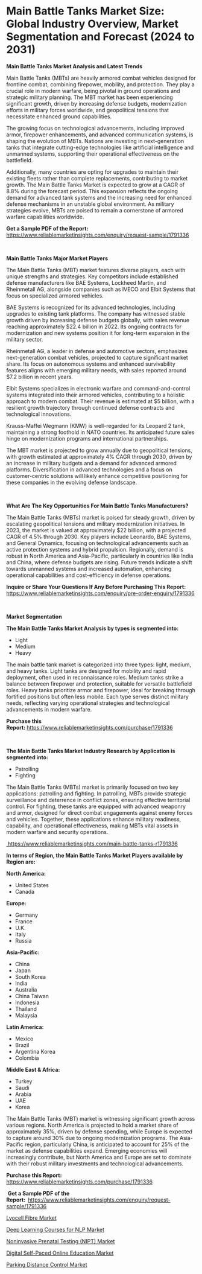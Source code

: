 <p><h1>Main Battle Tanks Market Size: Global Industry Overview, Market Segmentation and Forecast (2024 to 2031)</h1></p><p><strong>Main Battle Tanks Market Analysis and Latest Trends</strong></p>
<p><p>Main Battle Tanks (MBTs) are heavily armored combat vehicles designed for frontline combat, combining firepower, mobility, and protection. They play a crucial role in modern warfare, being pivotal in ground operations and strategic military planning. The MBT market has been experiencing significant growth, driven by increasing defense budgets, modernization efforts in military forces worldwide, and geopolitical tensions that necessitate enhanced ground capabilities.</p><p>The growing focus on technological advancements, including improved armor, firepower enhancements, and advanced communication systems, is shaping the evolution of MBTs. Nations are investing in next-generation tanks that integrate cutting-edge technologies like artificial intelligence and unmanned systems, supporting their operational effectiveness on the battlefield. </p><p>Additionally, many countries are opting for upgrades to maintain their existing fleets rather than complete replacements, contributing to market growth. The Main Battle Tanks Market is expected to grow at a CAGR of 8.8% during the forecast period. This expansion reflects the ongoing demand for advanced tank systems and the increasing need for enhanced defense mechanisms in an unstable global environment. As military strategies evolve, MBTs are poised to remain a cornerstone of armored warfare capabilities worldwide.</p></p>
<p><strong>Get a Sample PDF of the Report:&nbsp;</strong> <a href="https://www.reliablemarketinsights.com/enquiry/request-sample/1791336?utm_campaign=1775&utm_medium=2&utm_source=Github&utm_content=ia&utm_term=02112024&utm_id=main-battle-tanks">https://www.reliablemarketinsights.com/enquiry/request-sample/1791336</a></p>
<p>&nbsp;</p>
<p><strong>Main Battle Tanks Major Market Players</strong></p>
<p><p>The Main Battle Tanks (MBT) market features diverse players, each with unique strengths and strategies. Key competitors include established defense manufacturers like BAE Systems, Lockheed Martin, and Rheinmetall AG, alongside companies such as IVECO and Elbit Systems that focus on specialized armored vehicles. </p><p>BAE Systems is recognized for its advanced technologies, including upgrades to existing tank platforms. The company has witnessed stable growth driven by increasing defense budgets globally, with sales revenue reaching approximately $22.4 billion in 2022. Its ongoing contracts for modernization and new systems position it for long-term expansion in the military sector.</p><p>Rheinmetall AG, a leader in defense and automotive sectors, emphasizes next-generation combat vehicles, projected to capture significant market share. Its focus on autonomous systems and enhanced survivability features aligns with emerging military needs, with sales reported around $7.2 billion in recent years. </p><p>Elbit Systems specializes in electronic warfare and command-and-control systems integrated into their armored vehicles, contributing to a holistic approach to modern combat. Their revenue is estimated at $5 billion, with a resilient growth trajectory through continued defense contracts and technological innovations.</p><p>Krauss-Maffei Wegmann (KMW) is well-regarded for its Leopard 2 tank, maintaining a strong foothold in NATO countries. Its anticipated future sales hinge on modernization programs and international partnerships. </p><p>The MBT market is projected to grow annually due to geopolitical tensions, with growth estimated at approximately 4% CAGR through 2030, driven by an increase in military budgets and a demand for advanced armored platforms. Diversification in advanced technologies and a focus on customer-centric solutions will likely enhance competitive positioning for these companies in the evolving defense landscape.</p></p>
<p>&nbsp;</p>
<p><strong>What Are The Key Opportunities For Main Battle Tanks Manufacturers?</strong></p>
<p><p>The Main Battle Tanks (MBTs) market is poised for steady growth, driven by escalating geopolitical tensions and military modernization initiatives. In 2023, the market is valued at approximately $22 billion, with a projected CAGR of 4.5% through 2030. Key players include Leonardo, BAE Systems, and General Dynamics, focusing on technological advancements such as active protection systems and hybrid propulsion. Regionally, demand is robust in North America and Asia-Pacific, particularly in countries like India and China, where defense budgets are rising. Future trends indicate a shift towards unmanned systems and increased automation, enhancing operational capabilities and cost-efficiency in defense operations.</p></p>
<p><strong>Inquire or Share Your Questions If Any Before Purchasing This Report:</strong> <a href="https://www.reliablemarketinsights.com/enquiry/pre-order-enquiry/1791336?utm_campaign=1775&utm_medium=2&utm_source=Github&utm_content=ia&utm_term=02112024&utm_id=main-battle-tanks">https://www.reliablemarketinsights.com/enquiry/pre-order-enquiry/1791336</a></p>
<p>&nbsp;</p>
<p><strong>Market Segmentation</strong></p>
<p><strong>The Main Battle Tanks Market Analysis by types is segmented into:</strong></p>
<p><ul><li>Light</li><li>Medium</li><li>Heavy</li></ul></p>
<p><p>The main battle tank market is categorized into three types: light, medium, and heavy tanks. Light tanks are designed for mobility and rapid deployment, often used in reconnaissance roles. Medium tanks strike a balance between firepower and protection, suitable for versatile battlefield roles. Heavy tanks prioritize armor and firepower, ideal for breaking through fortified positions but often less mobile. Each type serves distinct military needs, reflecting varying operational strategies and technological advancements in modern warfare.</p></p>
<p><strong>Purchase this Report:&nbsp;</strong><a href="https://www.reliablemarketinsights.com/purchase/1791336?utm_campaign=1775&utm_medium=2&utm_source=Github&utm_content=ia&utm_term=02112024&utm_id=main-battle-tanks">https://www.reliablemarketinsights.com/purchase/1791336</a></p>
<p>&nbsp;</p>
<p><strong>The Main Battle Tanks Market Industry Research by Application is segmented into:</strong></p>
<p><ul><li>Patrolling</li><li>Fighting</li></ul></p>
<p><p>The Main Battle Tanks (MBTs) market is primarily focused on two key applications: patrolling and fighting. In patrolling, MBTs provide strategic surveillance and deterrence in conflict zones, ensuring effective territorial control. For fighting, these tanks are equipped with advanced weaponry and armor, designed for direct combat engagements against enemy forces and vehicles. Together, these applications enhance military readiness, capability, and operational effectiveness, making MBTs vital assets in modern warfare and security operations.</p></p>
<p><a href="https://www.reliablemarketinsights.com/main-battle-tanks-r1791336?utm_campaign=1775&utm_medium=2&utm_source=Github&utm_content=ia&utm_term=02112024&utm_id=main-battle-tanks">&nbsp;https://www.reliablemarketinsights.com/main-battle-tanks-r1791336</a></p>
<p><strong>In terms of Region, the Main Battle Tanks Market Players available by Region are:</strong></p>
<p>
    <p> <strong> North America: </strong>
        <ul>
            <li>United States</li>
            <li>Canada</li>
        </ul>
        </p> 
    <p> <strong> Europe: </strong>
        <ul>
            <li>Germany</li>
            <li>France</li>
            <li>U.K.</li>
            <li>Italy</li>
            <li>Russia</li>
        </ul>
        </p> 
    <p> <strong> Asia-Pacific: </strong>
        <ul>
            <li>China</li>
            <li>Japan</li>
            <li>South Korea</li>
            <li>India</li>
            <li>Australia</li>
            <li>China Taiwan</li>
            <li>Indonesia</li>
            <li>Thailand</li>
            <li>Malaysia</li>
        </ul>
        </p> 
    <p> <strong> Latin America: </strong>
        <ul>
            <li>Mexico</li>
            <li>Brazil</li>
            <li>Argentina Korea</li>
            <li>Colombia</li>
        </ul>
        </p> 
    <p> <strong> Middle East & Africa: </strong>
        <ul>
            <li>Turkey</li>
            <li>Saudi</li>
            <li>Arabia</li>
            <li>UAE</li>
            <li>Korea</li>
        </ul>
    </p>
    </p>
<p><p>The Main Battle Tanks (MBT) market is witnessing significant growth across various regions. North America is projected to hold a market share of approximately 35%, driven by defense spending, while Europe is expected to capture around 30% due to ongoing modernization programs. The Asia-Pacific region, particularly China, is anticipated to account for 25% of the market as defense capabilities expand. Emerging economies will increasingly contribute, but North America and Europe are set to dominate with their robust military investments and technological advancements.</p></p>
<p><strong>Purchase this Report: </strong><a href="https://www.reliablemarketinsights.com/purchase/1791336?utm_campaign=1775&utm_medium=2&utm_source=Github&utm_content=ia&utm_term=02112024&utm_id=main-battle-tanks">https://www.reliablemarketinsights.com/purchase/1791336</a></p>
<p>&nbsp;<strong>Get a Sample PDF of the Report:&nbsp;&nbsp;</strong><a href="https://www.reliablemarketinsights.com/enquiry/request-sample/1791336?utm_campaign=1775&utm_medium=2&utm_source=Github&utm_content=ia&utm_term=02112024&utm_id=main-battle-tanks">https://www.reliablemarketinsights.com/enquiry/request-sample/1791336</a></p>
<p><strong></strong></p>
<p><p><a href="https://www.linkedin.com/pulse/lyocell-fibre-revenue-growth-report-2024-2031-factoid-3kczc?utm_campaign=1775&utm_medium=2&utm_source=Github&utm_content=ia&utm_term=02112024&utm_id=main-battle-tanks">Lyocell Fibre Market</a></p><p><a href="https://www.linkedin.com/pulse/global-perspectives-deep-learning-courses-nlp-market-trends-oyxpc?utm_campaign=1775&utm_medium=2&utm_source=Github&utm_content=ia&utm_term=02112024&utm_id=main-battle-tanks">Deep Learning Courses for NLP Market</a></p><p><a href="https://www.linkedin.com/pulse/noninvasive-prenatal-testing-nipt-market-overview-global-trends-gm3wc?utm_campaign=1775&utm_medium=2&utm_source=Github&utm_content=ia&utm_term=02112024&utm_id=main-battle-tanks">Noninvasive Prenatal Testing (NIPT) Market</a></p><p><a href="https://www.linkedin.com/pulse/comprehensive-digital-self-paced-online-education-market-nyu5c?utm_campaign=1775&utm_medium=2&utm_source=Github&utm_content=ia&utm_term=02112024&utm_id=main-battle-tanks">Digital Self-Paced Online Education Market</a></p><p><a href="https://github.com/sumonsky0m/Market-Research-Report-List-1/blob/main/parking-distance-control-market.md?utm_campaign=1775&utm_medium=2&utm_source=Github&utm_content=ia&utm_term=02112024&utm_id=main-battle-tanks">Parking Distance Control Market</a></p></p>